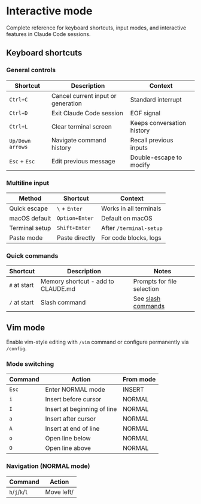 # Interactive mode

Complete reference for keyboard shortcuts, input modes, and interactive features in Claude Code sessions.

## Keyboard shortcuts

### General controls

| Shortcut | Description | Context |
|----------|-------------|---------|
| `Ctrl+C` | Cancel current input or generation | Standard interrupt |
| `Ctrl+D` | Exit Claude Code session | EOF signal |
| `Ctrl+L` | Clear terminal screen | Keeps conversation history |
| `Up/Down arrows` | Navigate command history | Recall previous inputs |
| `Esc` + `Esc` | Edit previous message | Double-escape to modify |

### Multiline input

| Method | Shortcut | Context |
|--------|----------|---------|
| Quick escape | `\` + `Enter` | Works in all terminals |
| macOS default | `Option+Enter` | Default on macOS |
| Terminal setup | `Shift+Enter` | After `/terminal-setup` |
| Paste mode | Paste directly | For code blocks, logs |

### Quick commands

| Shortcut | Description | Notes |
|----------|-------------|-------|
| `#` at start | Memory shortcut - add to CLAUDE.md | Prompts for file selection |
| `/` at start | Slash command | See [slash commands](/en/docs/claude-code/slash-commands) |

## Vim mode

Enable vim-style editing with `/vim` command or configure permanently via `/config`.

### Mode switching

| Command | Action | From mode |
|---------|--------|-----------|
| `Esc` | Enter NORMAL mode | INSERT |
| `i` | Insert before cursor | NORMAL |
| `I` | Insert at beginning of line | NORMAL |
| `a` | Insert after cursor | NORMAL |
| `A` | Insert at end of line | NORMAL |
| `o` | Open line below | NORMAL |
| `O` | Open line above | NORMAL |

### Navigation (NORMAL mode)

| Command | Action |
|---------|--------|
| `h`/`j`/`k`/`l` | Move left/